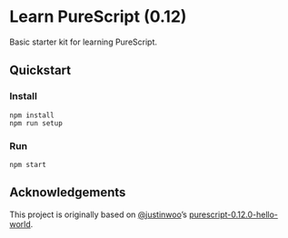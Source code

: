 # Learn PureScript (0.12)

Basic starter kit for learning PureScript.

## Quickstart

### Install

```
npm install
npm run setup
```

### Run

```
npm start
```

## Acknowledgements

This project is originally based on [@justinwoo]’s [purescript-0.12.0-hello-world].


[@justinwoo]: https://github.com/justinwoo
[purescript-0.12.0-hello-world]: https://github.com/justinwoo/purescript-0.12.0-hello-world
